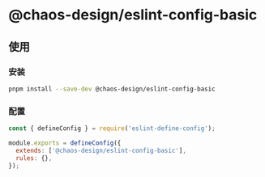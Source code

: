 # @chaos-design/eslint-config-basic

## 使用

### 安装

```sh
pnpm install --save-dev @chaos-design/eslint-config-basic
```

### 配置

```js
const { defineConfig } = require('eslint-define-config');

module.exports = defineConfig({
  extends: ['@chaos-design/eslint-config-basic'],
  rules: {},
});
```
